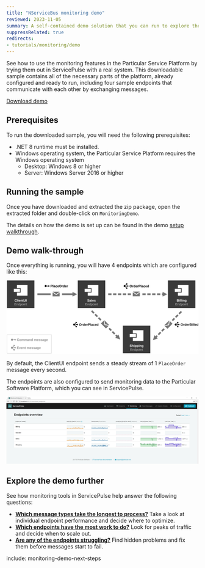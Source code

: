 ```yaml
---
title: "NServiceBus monitoring demo"
reviewed: 2023-11-05
summary: A self-contained demo solution that you can run to explore the monitoring features of the Particular Service Platform.
suppressRelated: true
redirects:
- tutorials/monitoring/demo
---
```


See how to use the monitoring features in the Particular Service Platform by trying them out in ServicePulse with a real system. This downloadable sample contains all of the necessary parts of the platform, already configured and ready to run, including four sample endpoints that communicate with each other by exchanging messages.

<div class="text-center inline-download hidden-xs"><a id='download-demo' href='https://s3.amazonaws.com/particular.downloads/MonitoringDemo/Particular.MonitoringDemo.zip' class="btn btn-primary btn-lg"><span class="glyphicon glyphicon-download-alt" aria-hidden="true"></span> Download demo</a>
</div>

## Prerequisites

To run the downloaded sample, you will need the following prerequisites:
 
- .NET 8 runtime must be installed.
- Windows operating system, the Particular Service Platform requires the Windows operating system
  - Desktop: Windows 8 or higher
  - Server: Windows Server 2016 or higher

## Running the sample

Once you have downloaded and extracted the zip package, open the extracted folder and double-click on `MonitoringDemo`.

The details on how the demo is set up can be found in the demo [setup walkthrough](walkthrough-setup.md).

## Demo walk-through

Once everything is running, you will have 4 endpoints which are configured like this:

![Solution Diagram](diagram.svg "width=680")

By default, the ClientUI endpoint sends a steady stream of 1 `PlaceOrder` message every second.

The endpoints are also configured to send monitoring data to the Particular Software Platform, which you can see in ServicePulse.

![Service Pulse monitoring tab showing sample endpoints](servicepulse-monitoring-tab-sample-low-throughput.png "width=500")

## Explore the demo further

See how monitoring tools in ServicePulse help answer the following questions:

- **[Which message types take the longest to process?](walkthrough-1.md)** Take a look at individual endpoint performance and decide where to optimize.
- **[Which endpoints have the most work to do?](walkthrough-2.md)** Look for peaks of traffic and decide when to scale out. 
- **[Are any of the endpoints struggling?](walkthrough-3.md)** Find hidden problems and fix them before messages start to fail.

include: monitoring-demo-next-steps
